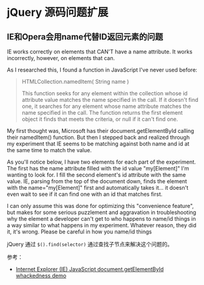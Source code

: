 # jQuery 源码问题扩展

## IE和Opera会用name代替ID返回元素的问题

IE works correctly on elements that CAN'T have a name attribute. It works incorrectly, however, on elements that can.

As I researched this, I found a function in JavaScript I've never used before:

> HTMLCollection.namedItem( String name )
> 
> This function seeks for any element within the collection whose id attribute value matches the name specified in the call. If it doesn't find one, it searches for any element whose name attribute matches the name specified in the call. The function returns the first element object it finds that meets the criteria, or null if it can't find one.

My first thought was, Microsoft has their document.getElementById calling their namedItem() function. But then I stepped back and realized through my experiment that IE seems to be matching against both name and id at the same time to match the value.

As you'll notice below, I have two elements for each part of the experiment. The first has the name attribute filled with the id value "my[Element]" I'm wanting to look for. I fill the second element's id attribute with the same value. IE, parsing from the top of the document down, finds the element with the name="my[Element]" first and automatically takes it... it doesn't even wait to see if it can find one with an id that matches first.

I can only assume this was done for optimizing this "convenience feature", but makes for some serious puzzlement and aggravation in troubleshooting why the element a developer can't get to who happens to name/id things in a way similar to what happens in my experiment. Whatever reason, they did it, it's wrong. Please be careful in how you name/id things

jQuery 通过 `$().find(selector)` 通过查找子节点来解决这个问题的。

参考： 

- [Internet Explorer (IE) JavaScript document.getElementById whackedness demo](http://www.javascriptjedi.com/getElementById/)